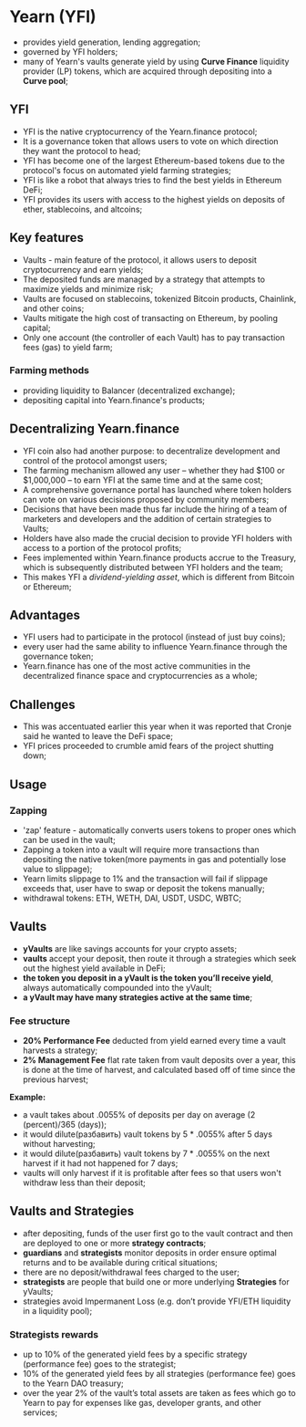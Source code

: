 # Yearn (YFI)

- provides yield generation, lending aggregation;
- governed by YFI holders;
- many of Yearn's vaults generate yield by using **Curve Finance** liquidity provider (LP) tokens, which are acquired through depositing into a **Curve pool**;

## YFI

- YFI is the native cryptocurrency of the Yearn.finance protocol;
- It is a governance token that allows users to vote on which direction they want the protocol to head;
- YFI has become one of the largest Ethereum-based tokens due to the protocol's focus on automated yield farming strategies;
- YFI is like a robot that always tries to find the best yields in Ethereum DeFi;
- YFI provides its users with access to the highest yields on deposits of ether, stablecoins, and altcoins;

## Key features

- Vaults - main feature of the protocol, it allows users to deposit cryptocurrency and earn yields;
- The deposited funds are managed by a strategy that attempts to maximize yields and minimize risk; 
- Vaults are focused on stablecoins, tokenized Bitcoin products, Chainlink, and other coins;
- Vaults mitigate the high cost of transacting on Ethereum, by pooling capital; 
- Only one account (the controller of each Vault) has to pay transaction fees (gas) to yield farm;

### Farming methods

- providing liquidity to Balancer (decentralized exchange); 
- depositing capital into Yearn.finance's products;

## Decentralizing Yearn.finance

- YFI coin also had another purpose: to decentralize development and control of the protocol amongst users;
- The farming mechanism allowed any user – whether they had $100 or $1,000,000 – to earn YFI at the same time and at the same cost;
- A comprehensive governance portal has launched where token holders can vote on various decisions proposed by community members;
- Decisions that have been made thus far include the hiring of a team of marketers and developers and the addition of certain strategies to Vaults;
- Holders have also made the crucial decision to provide YFI holders with access to a portion of the protocol profits;
- Fees implemented within Yearn.finance products accrue to the Treasury, which is subsequently distributed between YFI holders and the team; 
- This makes YFI a *dividend-yielding asset*, which is different from Bitcoin or Ethereum;

## Advantages

- YFI users had to participate in the protocol (instead of just buy coins); 
- every user had the same ability to influence Yearn.finance through the governance token;
- Yearn.finance has one of the most active communities in the decentralized finance space and cryptocurrencies as a whole;

## Challenges

- This was accentuated earlier this year when it was reported that Cronje said he wanted to leave the DeFi space; 
- YFI prices proceeded to crumble amid fears of the project shutting down;

## Usage

### Zapping

- 'zap' feature - automatically converts users tokens to proper ones which can be used in the vault;
- Zapping a token into a vault will require more transactions than depositing the native token(more payments in gas and potentially lose value to slippage);  
- Yearn limits slippage to 1% and the transaction will fail if slippage exceeds that, user have to swap or deposit the tokens manually;
- withdrawal tokens: ETH, WETH, DAI, USDT, USDC, WBTC;

## Vaults

- **yVaults** are like savings accounts for your crypto assets;
- **vaults** accept your deposit, then route it through a strategies which seek out the highest yield available in DeFi;
- **the token you deposit in a yVault is the token you’ll receive yield**, always automatically compounded into the yVault;
- **a yVault may have many strategies active at the same time**;

### Fee structure

- **20% Performance Fee** deducted from yield earned every time a vault harvests a strategy;
- **2% Management Fee** flat rate taken from vault deposits over a year, this is done at the time of harvest, and calculated based off of time since the previous harvest;

**Example:** 

- a vault takes about .0055% of deposits per day on average (2 (percent)/365 (days));
- it would dilute(разбавить) vault tokens by 5 * .0055% after 5 days without harvesting;
- it would dilute(разбавить) vault tokens by 7 * .0055% on the next harvest if it had not happened for 7 days;
- vaults will only harvest if it is profitable after fees so that users won't withdraw less than their deposit;

## Vaults and Strategies

- after depositing, funds of the user first go to the vault contract and then are deployed to one or more **strategy contracts**; 
- **guardians** and **strategists** monitor deposits in order ensure optimal returns and to be available during critical situations;
- there are no deposit/withdrawal fees charged to the user;
- **strategists** are people that build one or more underlying **Strategies** for yVaults;
- strategies avoid Impermanent Loss (e.g. don’t provide YFI/ETH liquidity in a liquidity pool);

### Strategists rewards

- up to 10% of the generated yield fees by a specific strategy (performance fee) goes to the strategist;
- 10% of the generated yield fees by all strategies (performance fee) goes to the Yearn DAO treasury;
- over the year 2% of the vault’s total assets are taken as fees which go to Yearn to pay for expenses like gas, developer grants, and other services;
